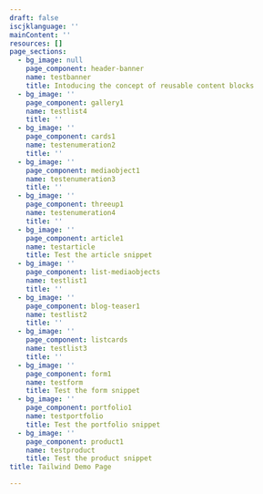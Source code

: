 ```yaml
---
draft: false
iscjklanguage: ''
mainContent: ''
resources: []
page_sections:
  - bg_image: null
    page_component: header-banner
    name: testbanner
    title: Intoducing the concept of reusable content blocks
  - bg_image: ''
    page_component: gallery1
    name: testlist4
    title: ''
  - bg_image: ''
    page_component: cards1
    name: testenumeration2
    title: ''
  - bg_image: ''
    page_component: mediaobject1
    name: testenumeration3
    title: ''
  - bg_image: ''
    page_component: threeup1
    name: testenumeration4
    title: ''
  - bg_image: ''
    page_component: article1
    name: testarticle
    title: Test the article snippet
  - bg_image: ''
    page_component: list-mediaobjects
    name: testlist1
    title: ''
  - bg_image: ''
    page_component: blog-teaser1
    name: testlist2
    title: ''
  - bg_image: ''
    page_component: listcards
    name: testlist3
    title: ''
  - bg_image: ''
    page_component: form1
    name: testform
    title: Test the form snippet
  - bg_image: ''
    page_component: portfolio1
    name: testportfolio
    title: Test the portfolio snippet
  - bg_image: ''
    page_component: product1
    name: testproduct
    title: Test the product snippet
title: Tailwind Demo Page

---
```

